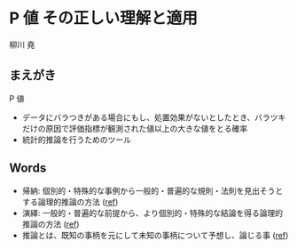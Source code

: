 # P 値 その正しい理解と適用
柳川 堯

## まえがき
P 値
- データにバラつきがある場合にもし、処置効果がないとしたとき、バラツキだけの原因で評価指標が観測された値以上の大きな値をとる確率
- 統計的推論を行うためのツール

## Words
- 帰納: 個別的・特殊的な事例から一般的・普遍的な規則・法則を見出そうとする論理的推論の方法 ([ref](https://ja.wikipedia.org/wiki/%E5%B8%B0%E7%B4%8D))
- 演繹: 一般的・普遍的な前提から、より個別的・特殊的な結論を得る論理的推論の方法 ([ref](https://ja.wikipedia.org/wiki/%E6%BC%94%E7%B9%B9))
- 推論とは、既知の事柄を元にして未知の事柄について予想し、論じる事 ([ref](https://ja.wikipedia.org/wiki/%E6%8E%A8%E8%AB%96))
